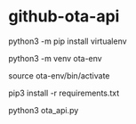 # github-ota-api

python3 -m pip install virtualenv

python3 -m venv ota-env

source ota-env/bin/activate

pip3 install -r requirements.txt

python3 ota_api.py